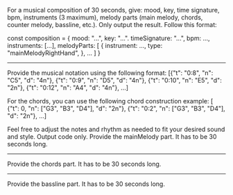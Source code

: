 For a musical composition of 30 seconds, give: mood, key, time signature, bpm, instruments (3 maximum), melody parts (main melody, chords, counter melody, bassline, etc.). Only output the result. Follow this format:

const composition = {
mood: "...",
key: "...".
timeSignature: "...",
bpm: ...,
instruments: [...],
melodyParts: [
{
  instrument: ...,
  type: "mainMelodyRightHand",
}, ...
]
}

-----------------

Provide the musical notation using the following format:
[{"t": "0:8", "n": "C5", "d": "4n"},
  {"t": "0:9", "n": "D5", "d": "4n"},
  {"t": "0:10", "n": "E5", "d": "2n"},
  {"t": "0:12", "n": "A4", "d": "4n"}, ...]

For the chords, you can use the following chord construction example:
[
  {"t": 0, "n": ["G3", "B3", "D4"], "d": "2n"},
  {"t": "0:2", "n": ["G3", "B3", "D4"], "d": "2n"}, ...]

Feel free to adjust the notes and rhythm as needed to fit your desired sound and style. Output code only. Provide the mainMelody part. It has to be 30 seconds long.

-----------------

Provide the chords part. It has to be 30 seconds long.

-----------------

Provide the bassline part. It has to be 30 seconds long.
